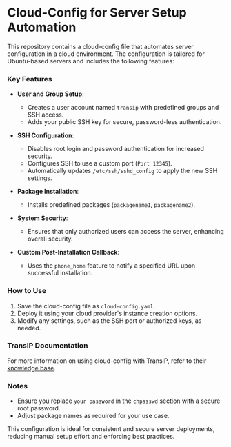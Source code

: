 # Cloud-Config for Server Setup Automation

This repository contains a cloud-config file that automates server configuration in a cloud environment. The configuration is tailored for Ubuntu-based servers and includes the following features:

### Key Features

- **User and Group Setup**:
  - Creates a user account named `transip` with predefined groups and SSH access.
  - Adds your public SSH key for secure, password-less authentication.

- **SSH Configuration**:
  - Disables root login and password authentication for increased security.
  - Configures SSH to use a custom port (`Port 12345`).
  - Automatically updates `/etc/ssh/sshd_config` to apply the new SSH settings.

- **Package Installation**:
  - Installs predefined packages (`packagename1`, `packagename2`).

- **System Security**:
  - Ensures that only authorized users can access the server, enhancing overall security.

- **Custom Post-Installation Callback**:
  - Uses the `phone_home` feature to notify a specified URL upon successful installation.

### How to Use

1. Save the cloud-config file as `cloud-config.yaml`.
2. Deploy it using your cloud provider's instance creation options.
3. Modify any settings, such as the SSH port or authorized keys, as needed.

### TransIP Documentation
For more information on using cloud-config with TransIP, refer to their [knowledge base](https://www.transip.eu/knowledgebase/3424-how-use-cloud-config-file/).

### Notes
- Ensure you replace `your password` in the `chpasswd` section with a secure root password.
- Adjust package names as required for your use case.

This configuration is ideal for consistent and secure server deployments, reducing manual setup effort and enforcing best practices.

